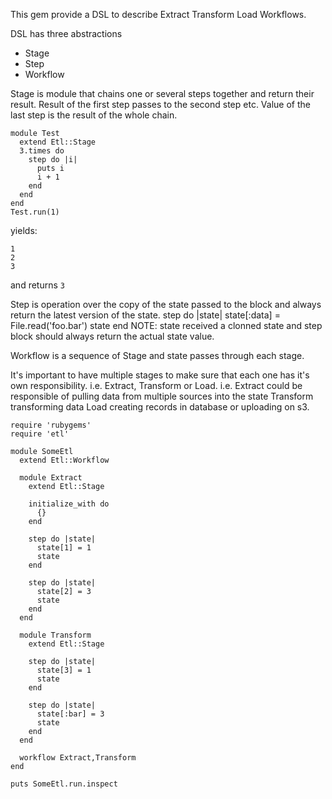 This gem provide a DSL to describe Extract Transform Load Workflows.

DSL has three abstractions
* Stage
* Step
* Workflow

Stage is module that chains one or several steps together and return their result. Result of the first step passes to the second step etc. Value of the last step is the result of the whole chain.
```
module Test
  extend Etl::Stage
  3.times do 
    step do |i|
      puts i
      i + 1
    end
  end
end
Test.run(1)
```
yields: 
```
1
2
3
```
and returns `3`


Step is operation over the copy of the state passed to the block and always return the latest version of the state.
step do |state|
  state[:data] = File.read('foo.bar')
  state
end
NOTE: state received a clonned state and step block should always return the actual state value.

Workflow is a sequence of Stage and state passes through each stage.

It's important to have multiple stages to make sure that each one has it's own responsibility. i.e. Extract, Transform or Load.
i.e.
Extract could be responsible of pulling data from multiple sources into the state
Transform transforming data
Load creating records in database or uploading on s3.


```
require 'rubygems'
require 'etl'

module SomeEtl
  extend Etl::Workflow

  module Extract
    extend Etl::Stage

    initialize_with do
      {}
    end

    step do |state|
      state[1] = 1
      state
    end

    step do |state|
      state[2] = 3
      state
    end
  end

  module Transform
    extend Etl::Stage

    step do |state|
      state[3] = 1
      state
    end

    step do |state|
      state[:bar] = 3
      state
    end
  end

  workflow Extract,Transform
end

puts SomeEtl.run.inspect
```

